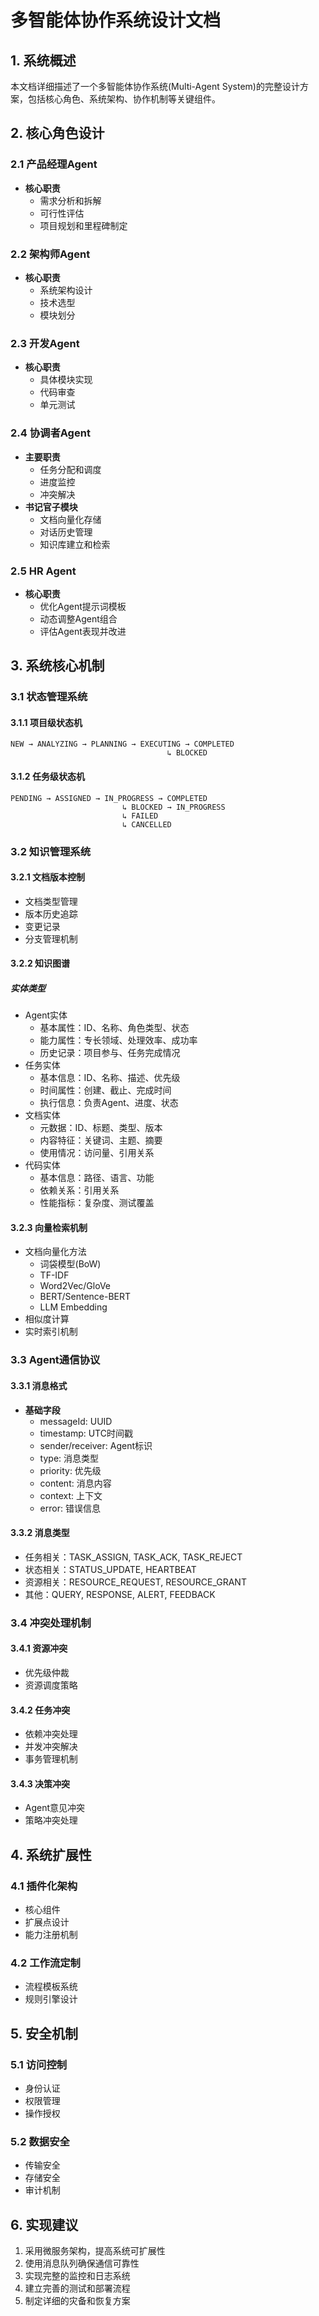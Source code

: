 # 多智能体协作系统设计文档

## 1. 系统概述
本文档详细描述了一个多智能体协作系统(Multi-Agent System)的完整设计方案，包括核心角色、系统架构、协作机制等关键组件。

## 2. 核心角色设计

### 2.1 产品经理Agent
- **核心职责**
  - 需求分析和拆解
  - 可行性评估
  - 项目规划和里程碑制定

### 2.2 架构师Agent
- **核心职责**
  - 系统架构设计
  - 技术选型
  - 模块划分

### 2.3 开发Agent
- **核心职责**
  - 具体模块实现
  - 代码审查
  - 单元测试

### 2.4 协调者Agent
- **主要职责**
  - 任务分配和调度
  - 进度监控
  - 冲突解决
- **书记官子模块**
  - 文档向量化存储
  - 对话历史管理
  - 知识库建立和检索

### 2.5 HR Agent
- **核心职责**
  - 优化Agent提示词模板
  - 动态调整Agent组合
  - 评估Agent表现并改进

## 3. 系统核心机制

### 3.1 状态管理系统
#### 3.1.1 项目级状态机
```
NEW → ANALYZING → PLANNING → EXECUTING → COMPLETED
                                   ↳ BLOCKED
```

#### 3.1.2 任务级状态机
```
PENDING → ASSIGNED → IN_PROGRESS → COMPLETED
                         ↳ BLOCKED → IN_PROGRESS
                         ↳ FAILED
                         ↳ CANCELLED
```

### 3.2 知识管理系统
#### 3.2.1 文档版本控制
- 文档类型管理
- 版本历史追踪
- 变更记录
- 分支管理机制

#### 3.2.2 知识图谱
##### 实体类型
- Agent实体
  - 基本属性：ID、名称、角色类型、状态
  - 能力属性：专长领域、处理效率、成功率
  - 历史记录：项目参与、任务完成情况
- 任务实体
  - 基本信息：ID、名称、描述、优先级
  - 时间属性：创建、截止、完成时间
  - 执行信息：负责Agent、进度、状态
- 文档实体
  - 元数据：ID、标题、类型、版本
  - 内容特征：关键词、主题、摘要
  - 使用情况：访问量、引用关系
- 代码实体
  - 基本信息：路径、语言、功能
  - 依赖关系：引用关系
  - 性能指标：复杂度、测试覆盖

#### 3.2.3 向量检索机制
- 文档向量化方法
  - 词袋模型(BoW)
  - TF-IDF
  - Word2Vec/GloVe
  - BERT/Sentence-BERT
  - LLM Embedding
- 相似度计算
- 实时索引机制

### 3.3 Agent通信协议
#### 3.3.1 消息格式
- **基础字段**
  - messageId: UUID
  - timestamp: UTC时间戳
  - sender/receiver: Agent标识
  - type: 消息类型
  - priority: 优先级
  - content: 消息内容
  - context: 上下文
  - error: 错误信息

#### 3.3.2 消息类型
- 任务相关：TASK_ASSIGN, TASK_ACK, TASK_REJECT
- 状态相关：STATUS_UPDATE, HEARTBEAT
- 资源相关：RESOURCE_REQUEST, RESOURCE_GRANT
- 其他：QUERY, RESPONSE, ALERT, FEEDBACK

### 3.4 冲突处理机制
#### 3.4.1 资源冲突
- 优先级仲裁
- 资源调度策略

#### 3.4.2 任务冲突
- 依赖冲突处理
- 并发冲突解决
- 事务管理机制

#### 3.4.3 决策冲突
- Agent意见冲突
- 策略冲突处理

## 4. 系统扩展性
### 4.1 插件化架构
- 核心组件
- 扩展点设计
- 能力注册机制

### 4.2 工作流定制
- 流程模板系统
- 规则引擎设计

## 5. 安全机制
### 5.1 访问控制
- 身份认证
- 权限管理
- 操作授权

### 5.2 数据安全
- 传输安全
- 存储安全
- 审计机制

## 6. 实现建议
1. 采用微服务架构，提高系统可扩展性
2. 使用消息队列确保通信可靠性
3. 实现完整的监控和日志系统
4. 建立完善的测试和部署流程
5. 制定详细的灾备和恢复方案
